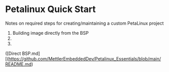 # Petalinux Quick Start
Notes on required steps for creating/maintaining a custom PetaLinux project

1.  Building image directly from the BSP
2.
3.
([Direct BSP.md][(https://github.com/MettlerEmbeddedDev/Petalinux_Essentials/blob/main/README.md)

